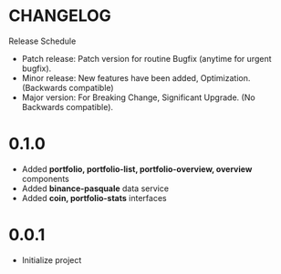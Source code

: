 # CHANGELOG

Release Schedule

- Patch release: Patch version for routine Bugfix (anytime for urgent bugfix).
- Minor release: New features have been added, Optimization. (Backwards compatible)
- Major version: For Breaking Change, Significant Upgrade. (No Backwards compatible).

# 0.1.0

- Added **portfolio, portfolio-list, portfolio-overview, overview** components
- Added **binance-pasquale** data service
- Added **coin, portfolio-stats** interfaces

# 0.0.1

- Initialize project
